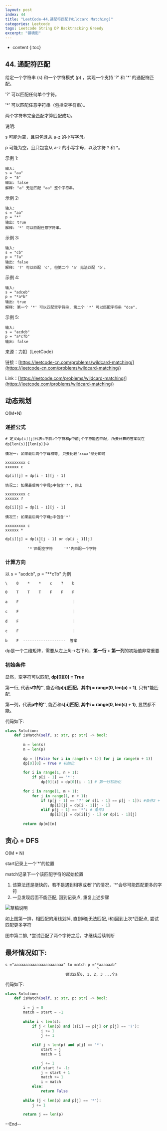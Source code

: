 ```yaml
---
layout: post
index: 44
title: "LeetCode-44.通配符匹配(Wildcard Matching)"
categories: Leetcode
tags: Leetcode String DP Backtracking Greedy
excerpt: "镇魂街"
---
```


* content
{:toc}

## 44. 通配符匹配

给定一个字符串 (s) 和一个字符模式 (p) ，实现一个支持 '?' 和 '*' 的通配符匹配。

'?' 可以匹配任何单个字符。

'*' 可以匹配任意字符串（包括空字符串）。

两个字符串完全匹配才算匹配成功。

说明:

s 可能为空，且只包含从 a-z 的小写字母。

p 可能为空，且只包含从 a-z 的小写字母，以及字符 ? 和 *。

示例 1:

```
输入:
s = "aa"
p = "a"
输出: false
解释: "a" 无法匹配 "aa" 整个字符串。
```

示例 2:

```
输入:
s = "aa"
p = "*"
输出: true
解释: '*' 可以匹配任意字符串。
```

示例 3:

```
输入:
s = "cb"
p = "?a"
输出: false
解释: '?' 可以匹配 'c', 但第二个 'a' 无法匹配 'b'。
```

示例 4:

```
输入:
s = "adceb"
p = "*a*b"
输出: true
解释: 第一个 '*' 可以匹配空字符串, 第二个 '*' 可以匹配字符串 "dce".
```

示例 5:

```
输入:
s = "acdcb"
p = "a*c?b"
输出: false
```

来源：力扣（LeetCode）

链接：[https://leetcode-cn.com/problems/wildcard-matching/](https://leetcode-cn.com/problems/wildcard-matching/)

Link：[https://leetcode.com/problems/wildcard-matching/](https://leetcode.com/problems/wildcard-matching/)

## 动态规划

O(M*N)

### 递推公式

```
# 定义dp[i][j]代表s中前i个字符和p中前j个字符能否匹配, 所要计算的答案就在dp[len(s)][len(p)]中

情况一: 如果最后两个字母相等, 只要比较'xxxx'部分即可

xxxxxxxxx c
xxxxxx c

dp[i][j] = dp[i - 1][j - 1]

情况二: 如果最后两个字母p中包含'?', 同上

xxxxxxxxx c
xxxxxx ?

dp[i][j] = dp[i - 1][j - 1]

情况三: 如果最后两个字母p中包含'*'

xxxxxxxxx c
xxxxxx *

dp[i][j] = dp[i][j - 1] or dp[i - 1][j]
               ^                ^
          '*'匹配空字符     '*'先匹配一个字符
```

### 计算方向

以 s = "acdcb", p = "**c?b" 为例

```
\    0    *    *    c    ?    b

0    T    T    T    F    F    F

a    F                        ｜

c    F                        ｜

d    F                        ｜

c    F                        ｜

b    F  -------------------  答案
```

dp是一个二维矩阵，需要从左上角->右下角，**第一行 + 第一列**的初始值非常重要

###  初始条件

显然，空字符可以匹配, **dp[0][0] = True**

第一行, 代表**s中的''**, 能否和**p[:j]匹配，其中j = range(0, len(p) + 1)**, 只有*能匹配.

第一列，代表**p中的''**, 能否和**s[:i]匹配, 其中i = range(0, len(s) + 1)**, 显然都不能。

代码如下:

```python
class Solution:
    def isMatch(self, s: str, p: str) -> bool:
        
        m = len(s)
        n = len(p)
        
        dp = [[False for i in range(n + 1)] for j in range(m + 1)]
        dp[0][0] = True # 初始化
        
        for i in range(1, n + 1):
            if p[i - 1] == '*': 
                dp[0][i] = dp[0][i - 1] # 第一行初始化
        
        for i in range(1, m + 1):
            for j in range(1, n + 1):            
                if (p[j - 1] == '?' or s[i - 1] == p[j - 1]): #条件2 + 1
                    dp[i][j] = dp[i - 1][j - 1]
                elif p[j - 1] == '*': # 条件3
                    dp[i][j] = dp[i][j - 1] or dp[i - 1][j]
                
        return dp[m][n]
```

## 贪心 + DFS

O(M * N)

start记录上一个'*'的位置

match记录下一个该匹配字符的起始位置

1. 该算法还是挺快的，若不是遇到相等或者'?'的情况，'*'会尽可能匹配更多的字符
2. 一旦发现后面不能匹配, 回到记录点, 重复上述步骤

![草稿说明]({{site.static}}/images/leetcode-sketch-algorithm-44.jpg)

如上图第一排，相匹配的用线划掉, 直到i和j无法匹配, i和j回到上次*匹配点, 尝试匹配更多字符

图中第二排, *尝试匹配了两个字符之后，才继续后续判断

## 最坏情况如下:

```
s ="aaaaaaaaaaaaaaaaaaaaaa" to match p ="*aaaaaab"
                                         ^
                           尝试匹配0, 1, 2, 3 ...个a
```

代码如下:

```python
class Solution:
    def isMatch(self, s: str, p: str) -> bool:
    
        i = j = 0
        match = start = -1
        
        while i < len(s):
            if j < len(p) and (s[i] == p[j] or p[j] == '?'):
                i += 1
                j += 1
                
            elif j < len(p) and p[j] == '*':
                start = j
                match = i

                j += 1
            elif start != -1:
                j = start + 1
                match += 1
                i = match
            else:
                return False
                
        while (j < len(p) and p[j] == '*'):
            j += 1
            
        return j == len(p)
```

--End--